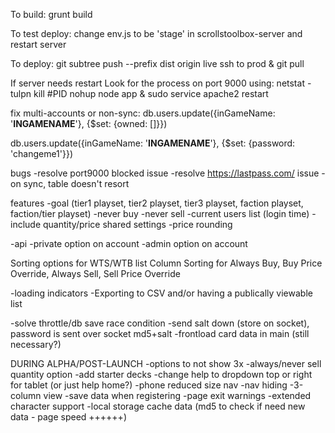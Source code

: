 To build:
grunt build

To test deploy:
change env.js to be 'stage' in scrollstoolbox-server and restart server

To deploy:
git subtree push --prefix dist origin live
ssh to prod & git pull

If server needs restart
Look for the process on port 9000 using: netstat -tulpn
kill #PID
nohup node app &
sudo service apache2 restart

fix multi-accounts or non-sync:
db.users.update({inGameName: '******INGAMENAME******'}, {$set: {owned: []}})

db.users.update({inGameName: '******INGAMENAME******'}, {$set: {password: 'changeme1'}})


bugs
-resolve port9000 blocked issue
-resolve https://lastpass.com/ issue
-on sync, table doesn't resort


 features
-goal (tier1 playset, tier2 playset, tier3 playset, faction playset, faction/tier playset)
-never buy
-never sell
-current users list (login time)
-include quantity/price shared settings
-price rounding

-api
-private option on account
-admin option on account


Sorting options for WTS/WTB list
Column Sorting for Always Buy, Buy Price Override, Always Sell, Sell Price Override



-loading indicators
-Exporting to CSV and/or having a publically viewable list

-solve throttle/db save race condition
-send salt down (store on socket), password is sent over socket md5+salt
-frontload card data in main (still necessary?)

DURING ALPHA/POST-LAUNCH
-options to not show 3x
-always/never sell quantity option
-add starter decks
-change help to dropdown top or right for tablet (or just help home?)
-phone reduced size nav
-nav hiding
-3-column view
-save data when registering
-page exit warnings
-extended character support
-local storage cache data (md5 to check if need new data - page speed ++++++)
